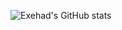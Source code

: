 ![Exehad's GitHub stats](https://github-readme-stats.vercel.app/api?username=Exehad&count_private=true&show_icons=true&theme=Nord)
